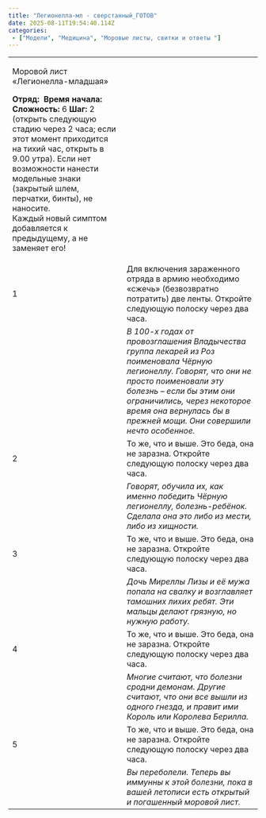 ```yaml
---
title: "Легионелла-мл - сверстанный_ГОТОВ"
date: 2025-08-11T19:54:40.114Z
categories:
 - ["Модели", "Медицина", "Моровые листы, свитки и ответы "]
---
```


<table>
<tbody>
<tr class="odd">
<td><p>Моровой лист «Легионелла-младшая»</p>
<p><strong>Отряд:</strong>  <strong>Время начала:</strong> <br />
<strong>Сложность:</strong> 6 <strong>Шаг:</strong> 2 (открыть следующую стадию через 2 часа; если этот момент приходится на тихий час, открыть в 9.00 утра). Если нет возможности нанести модельные знаки (закрытый шлем, перчатки, бинты), не наносите.<br />
Каждый новый симптом добавляется к предыдущему, а не заменяет его!</p></td>
<td></td>
</tr>
<tr class="even">
<td>1</td>
<td>Для включения зараженного отряда в армию необходимо «сжечь» (безвозвратно потратить) две ленты. Откройте следующую полоску через два часа.</td>
</tr>
<tr class="odd">
<td></td>
<td><em>В 100-х годах от провозглашения Владычества группа лекарей из Роз поименовала Чёрную легионеллу. Говорят, что они не просто поименовали эту болезнь – если бы этим они ограничились, через некоторое время она вернулась бы в прежней мощи. Они совершили нечто особенное.</em></td>
</tr>
<tr class="even">
<td>2</td>
<td>То же, что и выше. Это беда, она не заразна. Откройте следующую полоску через два часа.</td>
</tr>
<tr class="odd">
<td></td>
<td><em>Говорят, обучила их, как именно победить Чёрную легионеллу, болезнь-ребёнок. Сделала она это либо из мести, либо из хищности.</em></td>
</tr>
<tr class="even">
<td>3</td>
<td>То же, что и выше. Это беда, она не заразна. Откройте следующую полоску через два часа.</td>
</tr>
<tr class="odd">
<td></td>
<td><em>Дочь Миреллы Лизы и её мужа попала на свалку и возглавляет тамошних лихих ребят. Эти мальцы делают грязную, но нужную работу.</em></td>
</tr>
<tr class="even">
<td>4</td>
<td>То же, что и выше. Это беда, она не заразна. Откройте следующую полоску через два часа.</td>
</tr>
<tr class="odd">
<td></td>
<td><em>Многие считают, что болезни сродни демонам. Другие считают, что они все вышли из одного гнезда, и правит ими Король или Королева Берилла.</em></td>
</tr>
<tr class="even">
<td>5</td>
<td>То же, что и выше. Это беда, она не заразна. Откройте следующую полоску через два часа.</td>
</tr>
<tr class="odd">
<td></td>
<td><em>Вы переболели. Теперь вы иммунны к этой болезни, пока в вашей летописи есть открытый и погашенный моровой лист.</em></td>
</tr>
</tbody>
</table>
